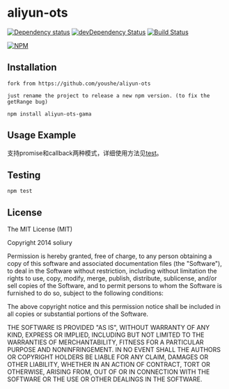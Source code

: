 # aliyun-ots

[![Dependency status](http://img.shields.io/david/soliury/aliyun-ots.svg?style=flat)](https://david-dm.org/soliury/aliyun-ots)
[![devDependency Status](http://img.shields.io/david/dev/soliury/aliyun-ots.svg?style=flat)](https://david-dm.org/soliury/aliyun-ots#info=devDependencies)
[![Build Status](http://img.shields.io/travis/soliury/aliyun-ots.svg?style=flat&branch=master)](https://travis-ci.org/soliury/aliyun-ots)

[![NPM](https://nodei.co/npm/aliyun-ots.svg?style=flat)](https://npmjs.org/package/aliyun-ots)

## Installation

    fork from https://github.com/youshe/aliyun-ots

    just rename the project to release a new npm version. (to fix the getRange bug)

    npm install aliyun-ots-gama

## Usage Example

支持promise和callback两种模式，详细使用方法见[test](https://github.com/youshe/aliyun-ots/blob/master/test/aliyun-ots.spec.coffee)。

## Testing

    npm test

## License

The MIT License (MIT)

Copyright 2014 soliury

Permission is hereby granted, free of charge, to any person obtaining a copy
of this software and associated documentation files (the "Software"), to deal
in the Software without restriction, including without limitation the rights
to use, copy, modify, merge, publish, distribute, sublicense, and/or sell
copies of the Software, and to permit persons to whom the Software is
furnished to do so, subject to the following conditions:

The above copyright notice and this permission notice shall be included in
all copies or substantial portions of the Software.

THE SOFTWARE IS PROVIDED "AS IS", WITHOUT WARRANTY OF ANY KIND, EXPRESS OR
IMPLIED, INCLUDING BUT NOT LIMITED TO THE WARRANTIES OF MERCHANTABILITY,
FITNESS FOR A PARTICULAR PURPOSE AND NONINFRINGEMENT. IN NO EVENT SHALL THE
AUTHORS OR COPYRIGHT HOLDERS BE LIABLE FOR ANY CLAIM, DAMAGES OR OTHER
LIABILITY, WHETHER IN AN ACTION OF CONTRACT, TORT OR OTHERWISE, ARISING FROM,
OUT OF OR IN CONNECTION WITH THE SOFTWARE OR THE USE OR OTHER DEALINGS IN
THE SOFTWARE.
